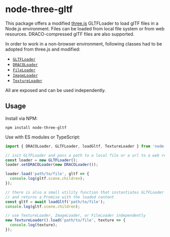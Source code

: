 # node-three-gltf

This package offers a modified [three.js](https://threejs.org/) GLTFLoader to load glTF files in a Node.js environment.
Files can be loaded from local file system or from web resources.
DRACO-compressed glTF files are also supported.

In order to work in a non-browser environment, following classes had to be adopted from three.js and modified:

* [`GLTFLoader`](https://threejs.org/docs/index.html#examples/en/loaders/GLTFLoader)
* [`DRACOLoader`](https://threejs.org/docs/index.html#examples/en/loaders/DRACOLoader)
* [`FileLoader`](https://threejs.org/docs/index.html#api/en/loaders/FileLoader)
* [`ImageLoader`](https://threejs.org/docs/index.html#api/en/loaders/ImageLoader)
* [`TextureLoader`](https://threejs.org/docs/index.html#api/en/loaders/TextureLoader)

All are exposed and can be used independently.

## Usage

Install via NPM:

```
npm install node-three-gltf
```

Use with ES modules or TypeScript:

```typescript
import { DRACOLoader, GLTFLoader, loadGltf, TextureLoader } from 'node-three-gltf';

// init GLTFLoader and pass a path to a local file or a url to a web resource
const loader = new GLTFLoader();
loader.setDRACOLoader(new DRACOLoader());

loader.load('path/to/file', gltf => {
  console.log(gltf.scene.children);
});

// there is also a small utility function that instantiates GLTFLoader and DRACOLoader
// and returns a Promise with the loaded content
const gltf = await loadGltf('path/to/file');
console.log(gltf.scene.children);

// use TextureLoader, ImageLoader, or FileLoader independently
new TextureLoader().load('path/to/file', texture => {
  console.log(texture);
});
```
